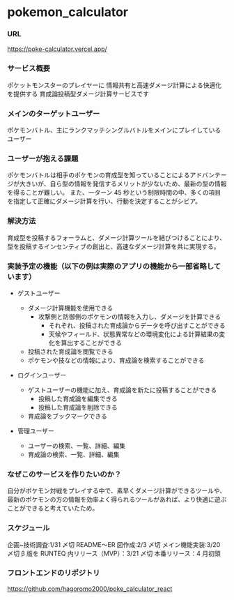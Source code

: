 # pokemon_calculator

### URL

https://poke-calculator.vercel.app/

### サービス概要

ポケットモンスターのプレイヤーに
情報共有と高速ダメージ計算による快適化を提供する
育成論投稿型ダメージ計算サービスです

### メインのターゲットユーザー

ポケモンバトル、主にランクマッチシングルバトルをメインにプレイしているユーザー

### ユーザーが抱える課題

ポケモンバトルは相手のポケモンの育成型を知っていることによるアドバンテージが大きいが、自ら型の情報を発信するメリットが少ないため、最新の型の情報を得ることが難しい。
また、一ターン 45 秒という制限時間の中、多くの項目を指定して正確にダメージ計算を行い、行動を決定することがシビア。

### 解決方法

育成型を投稿するフォーラムと、ダメージ計算ツールを結びつけることにより、型を投稿するインセンティブの創出と、高速なダメージ計算を共に実現する。

### 実装予定の機能（以下の例は実際のアプリの機能から一部省略しています）

- ゲストユーザー
  - ダメージ計算機能を使用できる
    - 攻撃側と防御側のポケモンの情報を入力し、ダメージを計算できる
      - それぞれ、投稿された育成論からデータを呼び出すことができる
      - 天候やフィールド、状態異常などの環境変化による計算結果の変化を算出することができる
  - 投稿された育成論を閲覧できる
  - ポケモンや技などの情報により、育成論を検索することができる
- ログインユーザー

  - ゲストユーザーの機能に加え、育成論を新たに投稿することができる
    - 投稿した育成論を編集できる
    - 投稿した育成論を削除できる
  - 育成論をブックマークできる

- 管理ユーザー
  - ユーザーの検索、一覧、詳細、編集
  - 育成論の検索、一覧、詳細、編集

### なぜこのサービスを作りたいのか？

自分がポケモン対戦をプレイする中で、素早くダメージ計算ができるツールや、最新のポケモンの方の情報を効率よく得られるツールがあれば、より快適に遊ぶことができると考えていたため。

### スケジュール

企画~技術調査:1/31 〆切
README〜ER 図作成:2/3 〆切
メイン機能実装:3/20 〆切
β 版を RUNTEQ 内リリース（MVP）：3/21 〆切
本番リリース：4 月初頭

### フロントエンドのリポジトリ

https://github.com/hagoromo2000/poke_calculator_react
